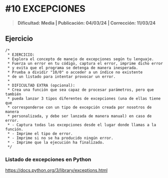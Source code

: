 # #10 EXCEPCIONES
> #### Dificultad: Media | Publicación: 04/03/24 | Corrección: 11/03/24

## Ejercicio

```
/*
 * EJERCICIO:
 * Explora el concepto de manejo de excepciones según tu lenguaje.
 * Fuerza un error en tu código, captura el error, imprime dicho error
 * y evita que el programa se detenga de manera inesperada.
 * Prueba a dividir "10/0" o acceder a un índice no existente
 * de un listado para intentar provocar un error.
 *
 * DIFICULTAD EXTRA (opcional):
 * Crea una función que sea capaz de procesar parámetros, pero que también
 * pueda lanzar 3 tipos diferentes de excepciones (una de ellas tiene que
 * corresponderse con un tipo de excepción creada por nosotros de manera
 * personalizada, y debe ser lanzada de manera manual) en caso de error.         
 * - Captura todas las excepciones desde el lugar donde llamas a la función.
 * - Imprime el tipo de error.
 * - Imprime si no se ha producido ningún error.
 * - Imprime que la ejecución ha finalizado. 
 */
 ```
 ### Listado de excepciones en Python

 https://docs.python.org/3/library/exceptions.html

 
